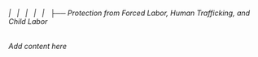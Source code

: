 ###### |   |   |   |   |   ├── Protection from Forced Labor, Human Trafficking, and Child Labor

*Add content here*